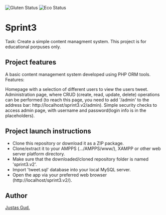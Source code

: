 ![Gluten Status](https://img.shields.io/badge/Gluten-Free-green.svg)
![Eco Status](https://img.shields.io/badge/ECO-Friendly-green.svg)

# Sprint3
Task: Create a simple content managment system.
This project is for educational porpuses only.


## Project features
A basic content management system developed using PHP ORM tools. Features:

Homepage with a selection of different users to view the users tweet.
Administration page, where CRUD (create, read, update, delete) operations can be performed (to reach this page, you need to add '/admin' to the address bar: http://localhost/sprint3.v2/admin).
Simple security checks to access admin page, with username and password(login info is in the placeholders).


## Project launch instructions
-   Clone this repository or download it as a ZIP package.
-   Clone/extract it to your AMPPS (.../AMPPS/www/), XAMPP or other web server platform directory.
-   Make sure that the downloaded/cloned repository folder is named 'sprint3.v2'.
-   Import 'tweet.sql' database into your local MySQL server.
-   Open the app via your preferred web browser (http://localhost/sprint3.v2/).

## Author

[Justas Gud.](https://github.com/Justas383)